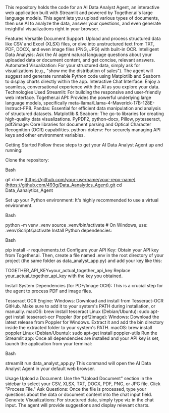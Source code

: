 This repository holds the code for an AI Data Analyst Agent, an interactive web application built with Streamlit and powered by Together.ai's large language models. This agent lets you upload various types of documents, then use AI to analyze the data, answer your questions, and even generate insightful visualizations right in your browser.

Features
Versatile Document Support: Upload and process structured data like CSV and Excel (XLSX) files, or dive into unstructured text from TXT, PDF, DOCX, and even image files (PNG, JPG) with built-in OCR.
Intelligent Data Analysis: Ask the AI agent natural language questions about your uploaded data or document content, and get concise, relevant answers.
Automated Visualization: For your structured data, simply ask for visualizations (e.g., "show me the distribution of sales"). The agent will suggest and generate runnable Python code using Matplotlib and Seaborn to display charts directly within the app.
Interactive Chat Interface: Enjoy a seamless, conversational experience with the AI as you explore your data.
Technologies Used
Streamlit: For building the responsive and user-friendly web interface.
Together.ai API: Provides the powerful underlying large language models, specifically meta-llama/Llama-4-Maverick-17B-128E-Instruct-FP8.
Pandas: Essential for efficient data manipulation and analysis of structured datasets.
Matplotlib & Seaborn: The go-to libraries for creating high-quality data visualizations.
PyPDF2, python-docx, Pillow, pytesseract, pdf2image: Core libraries for document parsing and Optical Character Recognition (OCR) capabilities.
python-dotenv: For securely managing API keys and other environment variables.


Getting Started
Follow these steps to get your AI Data Analyst Agent up and running:

Clone the repository:

Bash

git clone [https://github.com/your-username/your-repo-name](https://github.com/493g/Data_Aanalytics_Agent).git
cd Data_Aanalytics_Agent


Set up your Python environment:
    It's highly recommended to use a virtual environment.

Bash

python -m venv .venv
source .venv/bin/activate  # On Windows, use: .venv\Scripts\activate
Install Python dependencies:

Bash

pip install -r requirements.txt
Configure your API Key:
Obtain your API key from Together.ai. Then, create a file named .env in the root directory of your project (the same folder as data_analyst_app.py) and add your key like this:

TOGETHER_API_KEY=your_actual_together_api_key
Replace your_actual_together_api_key with the key you obtained.

Install System Dependencies (for PDF/Image OCR):
This is a crucial step for the agent to process PDF and image files.

Tesseract OCR Engine:
Windows: Download and install from Tesseract-OCR GitHub. Make sure to add it to your system's PATH during installation, or manually.
macOS: brew install tesseract
Linux (Debian/Ubuntu): sudo apt-get install tesseract-ocr
Poppler (for pdf2image):
Windows: Download the latest release from Poppler for Windows. Extract it and add the bin directory inside the extracted folder to your system's PATH.
macOS: brew install poppler
Linux (Debian/Ubuntu): sudo apt-get install poppler-utils
Run the Streamlit app:
Once all dependencies are installed and your API key is set, launch the application from your terminal:

Bash

streamlit run data_analyst_app.py
This command will open the AI Data Analyst Agent in your default web browser.

Usage
Upload a Document: Use the "Upload Document" section in the sidebar to select your CSV, XLSX, TXT, DOCX, PDF, PNG, or JPG file. Click "Process File."
Ask Questions: Once the file is processed, type your questions about the data or document content into the chat input field.
Generate Visualizations: For structured data, simply type viz in the chat input. The agent will provide suggestions and display relevant charts.

